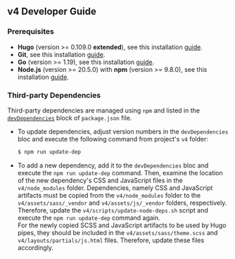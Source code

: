 ## v4 Developer Guide

### Prerequisites
- **Hugo** (version >= 0.109.0 **extended**), see this installation [guide](https://gohugo.io/getting-started/installing/).
- **Git**, see this installation [guide](https://git-scm.com/book/en/v2/Getting-Started-Installing-Git).
- **Go** (version >= 1.19), see this installation [guide](https://go.dev/doc/install).
- **Node.js** (version >= 20.5.0) with **npm** (version >= 9.8.0), see this
  installation [guide](https://docs.npmjs.com/downloading-and-installing-node-js-and-npm).

### Third-party Dependencies

Third-party dependencies are managed using `npm` and listed in
the [`devDependencies`](https://github.com/Lednerb/bilberry-hugo-theme/blob/3776287f2e4494c1308593bde531dbe944de6ddd/v4/package.json#L6)
block of `package.json` file.

* To update dependencies, adjust version numbers in the `devDependencies` bloc and execute the following command from
  project's `v4` folder:

  ```bash
  $ npm run update-dep 
  ```

* To add a new dependency, add it to the `devDependencies` bloc and execute the `npm run update-dep` command. Then,
  examine the location of the new dependency's CSS and JavaScript files in the `v4/node_modules` folder. Dependencies,
  namely CSS and JavaScript artifacts must be copied from the `v4/node_modules` folder to the `v4/assets/sass/_vendor`
  and `v4/assets/js/_vendor` folders, respectively. Therefore, update the `v4/scripts/update-node-deps.sh` script and
  execute the `npm run update-dep` command again. \
  For the newly copied SCSS and JavaScript artifacts to be used by Hugo pipes, they should be included in
  the `v4/assets/sass/theme.scss` and `v4/layouts/partials/js.html` files. Therefore, update these files accordingly.  
